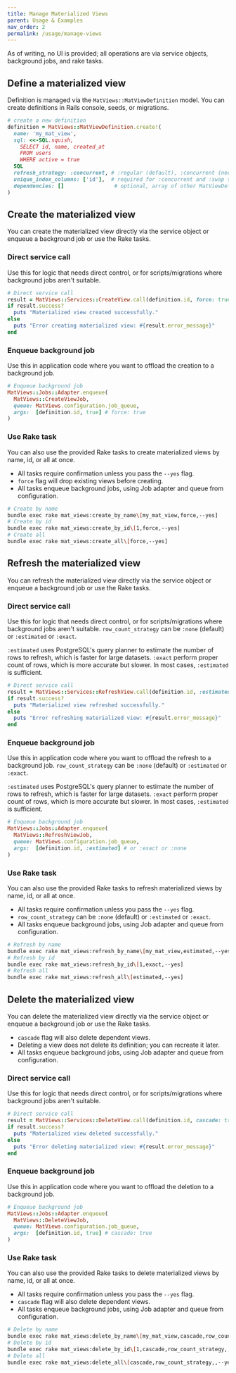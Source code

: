 ```yaml
---
title: Manage Materialized Views
parent: Usage & Examples
nav_order: 2
permalink: /usage/manage-views
---
```


As of writing, no UI is provided; all operations are via service objects, background jobs, and rake tasks.

## Define a materialized view

Definition is managed via the `MatViews::MatViewDefinition` model. You can create definitions in Rails console, seeds, or migrations.

```ruby
# create a new definition
definition = MatViews::MatViewDefinition.create!(
  name: 'my_mat_view',
  sql: <<-SQL.squish,
    SELECT id, name, created_at
    FROM users
    WHERE active = true
  SQL
  refresh_strategy: :concurrent, # :regular (default), :concurrent (needs unique index), :swap
  unique_index_columns: ['id'],  # required for :concurrent and :swap strategies
  dependencies: []                # optional, array of other MatViewDefinition names
)
```

## Create the materialized view

You can create the materialized view directly via the service object or enqueue a background job or use the Rake tasks.

### Direct service call

Use this for logic that needs direct control, or for scripts/migrations where background jobs aren't suitable.

```ruby
# Direct service call
result = MatViews::Services::CreateView.call(definition.id, force: true)
if result.success?
  puts "Materialized view created successfully."
else
  puts "Error creating materialized view: #{result.error_message}"
end
```

### Enqueue background job

Use this in application code where you want to offload the creation to a background job.

```ruby
# Enqueue background job
MatViews::Jobs::Adapter.enqueue(
  MatViews::CreateViewJob,
  queue: MatViews.configuration.job_queue,
  args:  [definition.id, true] # force: true
)
```

### Use Rake task

You can also use the provided Rake tasks to create materialized views by name, id, or all at once.

- All tasks require confirmation unless you pass the `--yes` flag.
- `force` flag will drop existing views before creating.
- All tasks enqueue background jobs, using Job adapter and queue from configuration.

```bash
# Create by name
bundle exec rake mat_views:create_by_name\[my_mat_view,force,--yes]
# Create by id
bundle exec rake mat_views:create_by_id\[1,force,--yes]
# Create all
bundle exec rake mat_views:create_all\[force,--yes]
```

## Refresh the materialized view

You can refresh the materialized view directly via the service object or enqueue a background job or use the Rake tasks.

### Direct service call

Use this for logic that needs direct control, or for scripts/migrations where background jobs aren't suitable. 
`row_count_strategy` can be `:none` (default) or `:estimated` or `:exact`.

`:estimated` uses PostgreSQL's query planner to estimate the number of rows to refresh, which is faster for large datasets. `:exact` perform proper count of rows, which is more accurate but slower. In most cases, `:estimated` is sufficient.

```ruby
# Direct service call
result = MatViews::Services::RefreshView.call(definition.id, :estimated)
if result.success?
  puts "Materialized view refreshed successfully."
else
  puts "Error refreshing materialized view: #{result.error_message}"
end
```

### Enqueue background job

Use this in application code where you want to offload the refresh to a background job.
`row_count_strategy` can be `:none` (default) or `:estimated` or `:exact`.

`:estimated` uses PostgreSQL's query planner to estimate the number of rows to refresh, which is faster for large datasets. `:exact` perform proper count of rows, which is more accurate but slower. In most cases, `:estimated` is sufficient.

```ruby
# Enqueue background job
MatViews::Jobs::Adapter.enqueue(
  MatViews::RefreshViewJob,
  queue: MatViews.configuration.job_queue,
  args:  [definition.id, :estimated] # or :exact or :none
)
```

### Use Rake task

You can also use the provided Rake tasks to refresh materialized views by name, id, or all at once.

- All tasks require confirmation unless you pass the `--yes` flag.
- `row_count_strategy` can be `:none` (default) or `:estimated` or `:exact`.
- All tasks enqueue background jobs, using Job adapter and queue from configuration.

```bash
# Refresh by name
bundle exec rake mat_views:refresh_by_name\[my_mat_view,estimated,--yes]
# Refresh by id
bundle exec rake mat_views:refresh_by_id\[1,exact,--yes]
# Refresh all
bundle exec rake mat_views:refresh_all\[estimated,--yes]
```

## Delete the materialized view

You can delete the materialized view directly via the service object or enqueue a background job or use the Rake tasks.

- `cascade` flag will also delete dependent views.
- Deleting a view does not delete its definition; you can recreate it later.
- All tasks enqueue background jobs, using Job adapter and queue from configuration.

### Direct service call

Use this for logic that needs direct control, or for scripts/migrations where background jobs aren't suitable.

```ruby
# Direct service call
result = MatViews::Services::DeleteView.call(definition.id, cascade: true)
if result.success?
  puts "Materialized view deleted successfully."
else
  puts "Error deleting materialized view: #{result.error_message}"
end
```

### Enqueue background job

Use this in application code where you want to offload the deletion to a background job.

```ruby
# Enqueue background job
MatViews::Jobs::Adapter.enqueue(
  MatViews::DeleteViewJob,
  queue: MatViews.configuration.job_queue,
  args:  [definition.id, true] # cascade: true
)
```

### Use Rake task

You can also use the provided Rake tasks to delete materialized views by name, id, or all at once.

- All tasks require confirmation unless you pass the `--yes` flag.
- `cascade` flag will also delete dependent views.
- All tasks enqueue background jobs, using Job adapter and queue from configuration.

```bash
# Delete by name
bundle exec rake mat_views:delete_by_name\[my_mat_view,cascade,row_count_strategy,--yes]
# Delete by id
bundle exec rake mat_views:delete_by_id\[1,cascade,row_count_strategy,,--yes]
# Delete all
bundle exec rake mat_views:delete_all\[cascade,row_count_strategy,,--yes]
```
